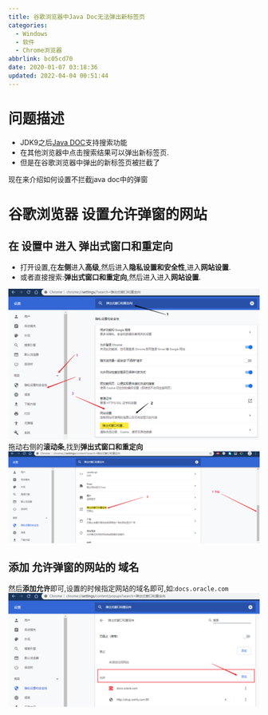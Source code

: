 ```yaml
---
title: 谷歌浏览器中Java Doc无法弹出新标签页
categories: 
  - Windows
  - 软件
  - Chrome浏览器
abbrlink: bc05cd70
date: 2020-01-07 03:18:36
updated: 2022-04-04 00:51:44
---
```

# 问题描述
- JDK9之后[Java DOC](https://docs.oracle.com/en/java/javase/11/docs/api/index.html)支持搜索功能
- 在其他浏览器中点击搜索结果可以弹出新标签页.
- 但是在谷歌浏览器中弹出的新标签页被拦截了

现在来介绍如何设置不拦截java doc中的弹窗
# 谷歌浏览器 设置允许弹窗的网站
## 在 设置中 进入 弹出式窗口和重定向
- 打开设置,在**左侧**进入**高级**,然后进入**隐私设置和安全性**,进入**网站设置**.
- 或者直接搜索:**弹出式窗口和重定向**,然后进入进入**网站设置**.

![这里有一张图片](https://raw.githubusercontent.com/lanlan2017/images/master/Windows/SoftwareSettings/GoogleChrome/AllowPopups/1.png)
拖动右侧的**滚动条**,找到**弹出式窗口和重定向**
![这里有一张图片](https://raw.githubusercontent.com/lanlan2017/images/master/Windows/SoftwareSettings/GoogleChrome/AllowPopups/2.png)
## 添加 允许弹窗的网站的 域名
然后**添加允许**即可,设置的时候指定网站的域名即可,如:`docs.oracle.com`
![这里有一张图片](https://raw.githubusercontent.com/lanlan2017/images/master/Windows/SoftwareSettings/GoogleChrome/AllowPopups/3.png)

<!-- Windows/SoftwareSettings/GoogleChrome/AllowPopups/ -->
